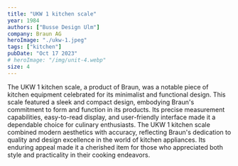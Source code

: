 ```yaml
---
title: "UKW 1 kitchen scale"
year: 1984
authors: ["Busse Design Ulm"]
company: Braun AG
heroImage: "./ukw-1.jpeg"
tags: ["kitchen"]
pubDate: "Oct 17 2023"
# heroImage: "/img/unit-4.webp"
size: 4
---
```


The UKW 1 kitchen scale, a product of Braun, was a notable piece of kitchen equipment celebrated for its minimalist and functional design. This scale featured a sleek and compact design, embodying Braun's commitment to form and function in its products. Its precise measurement capabilities, easy-to-read display, and user-friendly interface made it a dependable choice for culinary enthusiasts. The UKW 1 kitchen scale combined modern aesthetics with accuracy, reflecting Braun's dedication to quality and design excellence in the world of kitchen appliances. Its enduring appeal made it a cherished item for those who appreciated both style and practicality in their cooking endeavors.
